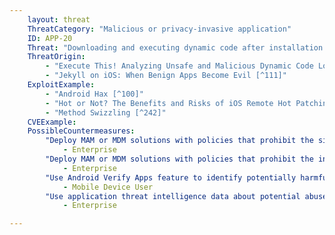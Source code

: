 ```yaml
---
    layout: threat
    ThreatCategory: "Malicious or privacy-invasive application"
    ID: APP-20
    Threat: "Downloading and executing dynamic code after installation to evade app vetting / app store review."
    ThreatOrigin:
        - "Execute This! Analyzing Unsafe and Malicious Dynamic Code Loading in Android Applications [^240]"
        - "Jekyll on iOS: When Benign Apps Become Evil [^111]"
    ExploitExample:
        - "Android Hax [^100]"
        - "Hot or Not? The Benefits and Risks of iOS Remote Hot Patching [^241]"
        - "Method Swizzling [^242]"
    CVEExample:
    PossibleCountermeasures:
        "Deploy MAM or MDM solutions with policies that prohibit the side-loading of apps, which may bypass security checks on the app.":
            - Enterprise
        "Deploy MAM or MDM solutions with policies that prohibit the installation of apps from 3rd party (unofficial) app stores.":
            - Enterprise
        "Use Android Verify Apps feature to identify potentially harmful apps.":
            - Mobile Device User
        "Use application threat intelligence data about potential abuse of dynamic code execution associated with apps installed on COPE or BYOD devices":
            - Enterprise

---
```

